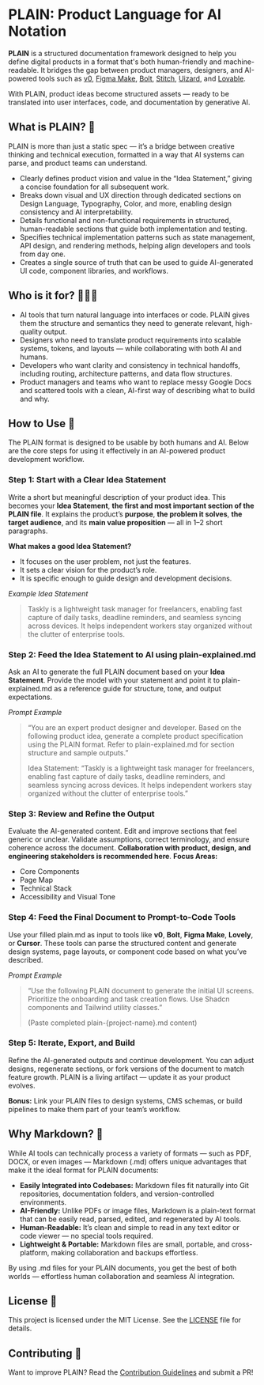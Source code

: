 # PLAIN: Product Language for AI Notation

**PLAIN** is a structured documentation framework designed to help you define digital products in a format that's both human-friendly and machine-readable. It bridges the gap between product managers, designers, and AI-powered tools such as [v0](https://v0.dev/), [Figma Make](https://www.figma.com/), [Bolt](https://bolt.new/), [Stitch](https://stitch.withgoogle.com/), [Uizard](https://uizard.io/), and [Lovable](https://lovable.dev/).

With PLAIN, product ideas become structured assets — ready to be translated into user interfaces, code, and documentation by generative AI.

## What is PLAIN? 🤔

PLAIN is more than just a static spec — it’s a bridge between creative thinking and technical execution, formatted in a way that AI systems can parse, and product teams can understand.

- Clearly defines product vision and value in the “Idea Statement,” giving a concise foundation for all subsequent work.
- Breaks down visual and UX direction through dedicated sections on Design Language, Typography, Color, and more, enabling design consistency and AI interpretability.
- Details functional and non-functional requirements in structured, human-readable sections that guide both implementation and testing.
- Specifies technical implementation patterns such as state management, API design, and rendering methods, helping align developers and tools from day one.
- Creates a single source of truth that can be used to guide AI-generated UI code, component libraries, and workflows.

## Who is it for? 👩🏿‍💻

- AI tools that turn natural language into interfaces or code. PLAIN gives them the structure and semantics they need to generate relevant, high-quality output.
- Designers who need to translate product requirements into scalable systems, tokens, and layouts — while collaborating with both AI and humans.
- Developers who want clarity and consistency in technical handoffs, including routing, architecture patterns, and data flow structures.
- Product managers and teams who want to replace messy Google Docs and scattered tools with a clean, AI-first way of describing what to build and why.

## How to Use 💪
The PLAIN format is designed to be usable by both humans and AI. Below are the core steps for using it effectively in an AI-powered product development workflow.

### Step 1: Start with a Clear Idea Statement
Write a short but meaningful description of your product idea. This becomes your **Idea Statement**, **the first and most important section of the PLAIN file**. It explains the product’s **purpose**, **the problem it solves**, **the target audience**, and its **main value proposition** — all in 1–2 short paragraphs.

**What makes a good Idea Statement?**
- It focuses on the user problem, not just the features.
- It sets a clear vision for the product’s role.
- It is specific enough to guide design and development decisions.
 
_Example Idea Statement_
> Taskly is a lightweight task manager for freelancers, enabling fast capture of daily tasks, deadline reminders, and seamless syncing across devices. It helps independent workers stay organized without the clutter of enterprise tools.

### Step 2: Feed the Idea Statement to AI using plain-explained.md
Ask an AI to generate the full PLAIN document based on your **Idea Statement**. Provide the model with your statement and point it to plain-explained.md as a reference guide for structure, tone, and output expectations.

_Prompt Example_
> “You are an expert product designer and developer. Based on the following product idea, generate a complete product specification using the PLAIN format. Refer to plain-explained.md for section structure and sample outputs.”
>
> Idea Statement:
“Taskly is a lightweight task manager for freelancers, enabling fast capture of daily tasks, deadline reminders, and seamless syncing across devices. It helps independent workers stay organized without the clutter of enterprise tools.”

### Step 3: Review and Refine the Output
Evaluate the AI-generated content. Edit and improve sections that feel generic or unclear. Validate assumptions, correct terminology, and ensure coherence across the document. **Collaboration with product, design, and engineering stakeholders is recommended here**.
**Focus Areas:**
- Core Components
- Page Map
- Technical Stack
- Accessibility and Visual Tone

### Step 4: Feed the Final Document to Prompt-to-Code Tools
Use your filled plain.md as input to tools like **v0**, **Bolt**, **Figma Make**, **Lovely**, or **Cursor**. These tools can parse the structured content and generate design systems, page layouts, or component code based on what you’ve described.

_Prompt Example_
> “Use the following PLAIN document to generate the initial UI screens. Prioritize the onboarding and task creation flows. Use Shadcn components and Tailwind utility classes.”
>
> (Paste completed plain-{project-name}.md content)

### Step 5: Iterate, Export, and Build

Refine the AI-generated outputs and continue development. You can adjust designs, regenerate sections, or fork versions of the document to match feature growth. PLAIN is a living artifact — update it as your product evolves.

**Bonus:** Link your PLAIN files to design systems, CMS schemas, or build pipelines to make them part of your team’s workflow.

## Why Markdown? 📂

While AI tools can technically process a variety of formats — such as PDF, DOCX, or even images — Markdown (.md) offers unique advantages that make it the ideal format for PLAIN documents:

- **Easily Integrated into Codebases:** Markdown files fit naturally into Git repositories, documentation folders, and version-controlled environments.
- **AI-Friendly:** Unlike PDFs or image files, Markdown is a plain-text format that can be easily read, parsed, edited, and regenerated by AI tools.
- **Human-Readable:** It’s clean and simple to read in any text editor or code viewer — no special tools required.
- **Lightweight & Portable:** Markdown files are small, portable, and cross-platform, making collaboration and backups effortless.

By using .md files for your PLAIN documents, you get the best of both worlds — effortless human collaboration and seamless AI integration.

## License 📄

This project is licensed under the MIT License. See the [LICENSE](./LICENSE) file for details.

## Contributing 🙌

Want to improve PLAIN? Read the [Contribution Guidelines](./CONTRIBUTING.md) and submit a PR!
